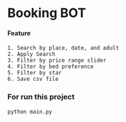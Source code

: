 
# Booking BOT
#### Feature
    1. Search by place, date, and adult
    2. Apply Search
    3. Filter by price range slider
    4. Filter by bed preference
    5. Filter by star
    6. Save csv file

### For run this project
    python main.py
 
 

